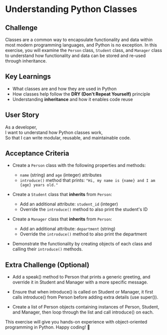 # Understanding Python Classes

## Challenge

Classes are a common way to encapsulate functionality and data within most modern programming languages, and Python is no exception. In this exercise, you will examine the `Person` class, `Student` class, and `Manager` class to understand how functionality and data can be stored and re-used through inheritance.

## Key Learnings

- What classes are and how they are used in Python
- How classes help follow the **DRY (Don't Repeat Yourself)** principle
- Understanding **inheritance** and how it enables code reuse

## User Story

As a developer,  
I want to understand how Python classes work,  
So that I can write modular, reusable, and maintainable code.

## Acceptance Criteria

- Create a `Person` class with the following properties and methods:

  - `name` (string) and `age` (integer) attributes
  - `introduce()` method that prints: `"Hi, my name is {name} and I am {age} years old."`

- Create a `Student` class that **inherits** from `Person`:

  - Add an additional attribute: `student_id` (integer)
  - Override the `introduce()` method to also print the student's ID

- Create a `Manager` class that **inherits** from `Person`:

  - Add an additional attribute: `department` (string)
  - Override the `introduce()` method to also print the department

- Demonstrate the functionality by creating objects of each class and calling their `introduce()` methods.

## Extra Challenge (Optional)

- Add a speak() method to Person that prints a generic greeting, and override it in Student and Manager with a more specific message.

- Ensure that when introduce() is called on Student or Manager, it first calls introduce() from Person before adding extra details (use super()).

- Create a list of Person objects containing instances of Person, Student, and Manager, then loop through the list and call introduce() on each.

This exercise will give you hands-on experience with object-oriented programming in Python. Happy coding! 🚀
